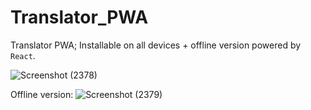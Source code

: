 # Translator_PWA

Translator PWA; Installable on all devices + offline version powered by <code>React</code>.

![Screenshot (2378)](https://user-images.githubusercontent.com/75500354/126046981-c53cc4dc-17df-4173-af01-a1672883e88c.png)

Offline version:
![Screenshot (2379)](https://user-images.githubusercontent.com/75500354/126046987-ec8bef6a-50f1-40be-870a-fdb2f327320e.png)
